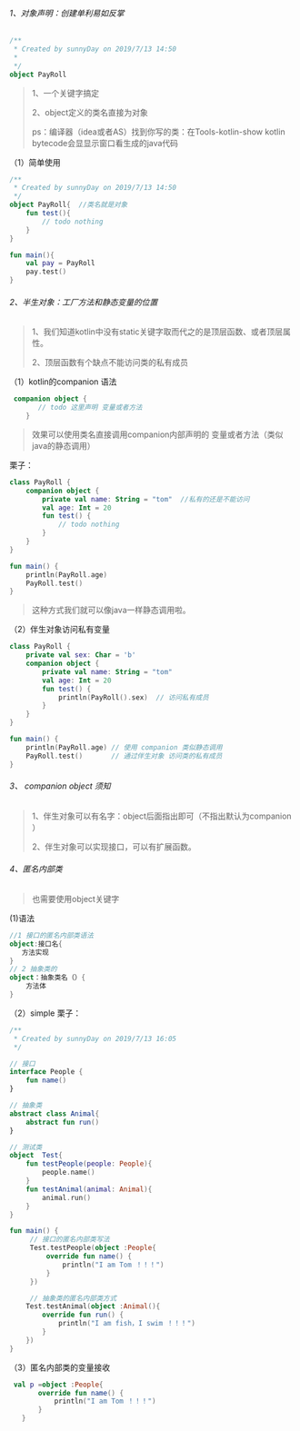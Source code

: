 ###### 1、对象声明：创建单利易如反掌

```kotlin
/**
 * Created by sunnyDay on 2019/7/13 14:50
 *
 */
object PayRoll
```


>1、一个关键字搞定
>
>2、object定义的类名直接为对象
>
>ps：编译器（idea或者AS）找到你写的类：在Tools-kotlin-show kotlin bytecode会显显示窗口看生成的java代码

（1）简单使用

```kotlin
/**
 * Created by sunnyDay on 2019/7/13 14:50
 */
object PayRoll{  //类名就是对象
    fun test(){
        // todo nothing
    }
}

fun main(){
    val pay = PayRoll
    pay.test()
}
```





###### 2、半生对象：工厂方法和静态变量的位置

> 1、我们知道kotlin中没有static关键字取而代之的是顶层函数、或者顶层属性。
>
> 2、顶层函数有个缺点不能访问类的私有成员

（1）kotlin的companion 语法

```kotlin
 companion object {
       // todo 这里声明 变量或者方法
    }
```



> 效果可以使用类名直接调用companion内部声明的 变量或者方法（类似java的静态调用）

栗子：

```kotlin
class PayRoll {
    companion object {
        private val name: String = "tom"  //私有的还是不能访问
        val age: Int = 20
        fun test() {
            // todo nothing
        }
    }
}

fun main() {
    println(PayRoll.age)
    PayRoll.test()
}

```

> 这种方式我们就可以像java一样静态调用啦。

（2）伴生对象访问私有变量

```kotlin
class PayRoll {
    private val sex: Char = 'b'
    companion object {
        private val name: String = "tom"
        val age: Int = 20
        fun test() {
            println(PayRoll().sex)  // 访问私有成员
        }
    }
}

fun main() {
    println(PayRoll.age) // 使用 companion 类似静态调用
    PayRoll.test()       // 通过伴生对象 访问类的私有成员
}
```



###### 3、  companion object 须知

> 1、伴生对象可以有名字：object后面指出即可（不指出默认为companion ）
>
> 2、伴生对象可以实现接口，可以有扩展函数。

###### 4、匿名内部类

> 也需要使用object关键字

(1)语法

```kotlin
//1 接口的匿名内部类语法
object:接口名{
   方法实现
}
// 2 抽象类的
object：抽象类名（）{
    方法体
}
```



（2）simple 栗子：

```kotlin
/**
 * Created by sunnyDay on 2019/7/13 16:05
 */

// 接口
interface People {
    fun name()
}

// 抽象类
abstract class Animal{
    abstract fun run()
}

// 测试类
object  Test{
    fun testPeople(people: People){
        people.name()
    }
    fun testAnimal(animal: Animal){
        animal.run()
    }
}

fun main() {
     // 接口的匿名内部类写法
     Test.testPeople(object :People{
         override fun name() {
             println("I am Tom ！！！")
         }
     })

     // 抽象类的匿名内部类方式
    Test.testAnimal(object :Animal(){
        override fun run() {
            println("I am fish，I swim ！！！")
        }
    })
}
```

（3）匿名内部类的变量接收

```kotlin
 val p =object :People{
       override fun name() {
           println("I am Tom ！！！")
       }
   }
```







